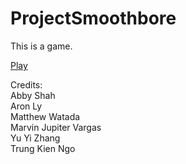 # ProjectSmoothbore

This is a game.

[Play](https://abbynode.github.io/ProjectSmoothbore/)

Credits:  
Abby Shah  
Aron Ly  
Matthew Watada  
Marvin Jupiter Vargas  
Yu Yi Zhang  
Trung Kien Ngo  
